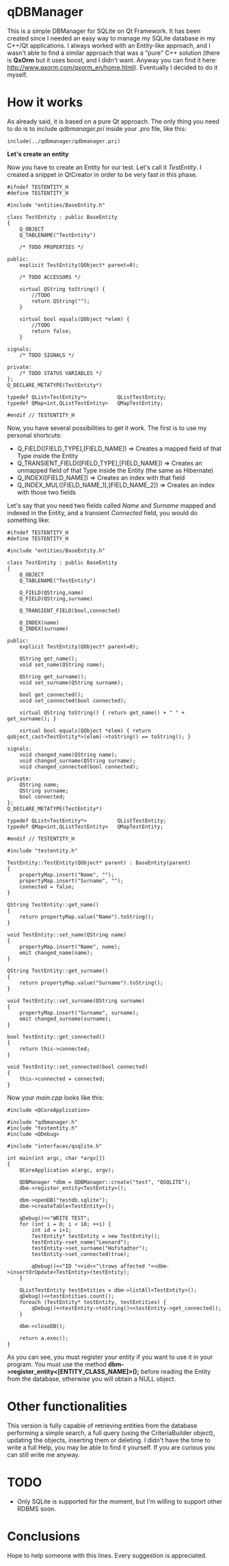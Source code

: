 # qDBManager
This is a simple DBManager for SQLite on Qt Framework. It has been created since I needed an easy way to manage my SQLite database in my C++/Qt applications. I always worked with an Entity-like approach, and I wasn't able to find a similar approach that was a "pure" C++ solution (there is **QxOrm** but it uses boost, and I didn't want. Anyway you can find it here: http://www.qxorm.com/qxorm_en/home.html). Eventually I decided to do it myself.

# How it works
As already said, it is based on a pure Qt approach. The only thing you need to do is to include *qdbmanager.pri* inside your *.pro* file, like this:
```
include(../qdbmanager/qdbmanager.pri)
```

**Let's create an entity**

Now you have to create an Entity for our test. Let's call it *TestEntity*. I created a snippet in QtCreator in order to be very fast in this phase.
```
#ifndef TESTENTITY_H
#define TESTENTITY_H

#include "entities/BaseEntity.h"

class TestEntity : public BaseEntity
{
    Q_OBJECT
    Q_TABLENAME("TestEntity")
    
    /* TODO PROPERTIES */
    
public:
    explicit TestEntity(QObject* parent=0);
    
    /* TODO ACCESSORS */
    
    virtual QString toString() { 
        //TODO
        return QString(""); 
    }
    
    virtual bool equals(QObject *elem) { 
        //TODO
        return false;
    }
    
signals:
    /* TODO SIGNALS */
    
private:
    /* TODO STATUS VARIABLES */
};
Q_DECLARE_METATYPE(TestEntity*)

typedef QList<TestEntity*>          QListTestEntity;
typedef QMap<int,QListTestEntity>   QMapTestEntity;

#endif // TESTENTITY_H
```

Now, you have several possibilities to get it work. The first is to use my personal shortcuts:

* Q_FIELD([FIELD_TYPE],[FIELD_NAME]) => Creates a mapped field of that Type inside the Entity
* Q_TRANSIENT_FIELD([FIELD_TYPE],[FIELD_NAME]) => Creates an unmapped field of that Type inside the Entity (the same as Hibernate)
* Q_INDEX([FIELD_NAME]) => Creates an index with that field
* Q_INDEX_MUL([FIELD_NAME_1],[FIELD_NAME_2]) => Creates an index with those two fields

Let's say that you need two fields called *Name* and *Surname* mapped and indexed in the Entity, and a transient *Connected* field, you would do something like:

```
#ifndef TESTENTITY_H
#define TESTENTITY_H

#include "entities/BaseEntity.h"

class TestEntity : public BaseEntity
{
    Q_OBJECT
    Q_TABLENAME("TestEntity")

    Q_FIELD(QString,name)
    Q_FIELD(QString,surname)

    Q_TRANSIENT_FIELD(bool,connected)

    Q_INDEX(name)
    Q_INDEX(surname)

public:
    explicit TestEntity(QObject* parent=0);

    QString get_name();
    void set_name(QString name);

    QString get_surname();
    void set_surname(QString surname);

    bool get_connected();
    void set_connected(bool connected);

    virtual QString toString() { return get_name() + " " + get_surname(); }

    virtual bool equals(QObject *elem) { return qobject_cast<TestEntity*>(elem)->toString() == toString(); }

signals:
    void changed_name(QString name);
    void changed_surname(QString surname);
    void changed_connected(bool connected);

private:
    QString name;
    QString surname;
    bool connected;
};
Q_DECLARE_METATYPE(TestEntity*)

typedef QList<TestEntity*>          QListTestEntity;
typedef QMap<int,QListTestEntity>   QMapTestEntity;

#endif // TESTENTITY_H
```

```
#include "testentity.h"

TestEntity::TestEntity(QObject* parent) : BaseEntity(parent)
{
    propertyMap.insert("Name", "");
    propertyMap.insert("Surname", "");
    connected = false;
}

QString TestEntity::get_name()
{
    return propertyMap.value("Name").toString();
}

void TestEntity::set_name(QString name)
{
    propertyMap.insert("Name", name);
    emit changed_name(name);
}

QString TestEntity::get_surname()
{
    return propertyMap.value("Surname").toString();
}

void TestEntity::set_surname(QString surname)
{
    propertyMap.insert("Surname", surname);
    emit changed_surname(surname);
}

bool TestEntity::get_connected()
{
    return this->connected;
}

void TestEntity::set_connected(bool connected)
{
    this->connected = connected;
}
```

Now your *main.cpp* looks like this:

```
#include <QCoreApplication>

#include "qdbmanager.h"
#include "testentity.h"
#include <QDebug>

#include "interfaces/qsqlite.h"

int main(int argc, char *argv[])
{
    QCoreApplication a(argc, argv);

    QDBManager *dbm = QDBManager::create("test", "QSQLITE");
    dbm->register_entity<TestEntity>();

    dbm->openDB("testdb.sqlite");
    dbm->createTable<TestEntity>();

    qDebug()<<"WRITE TEST";
    for (int i = 0; i < 10; ++i) {
        int id = i+1;
        TestEntity* testEntity = new TestEntity();
        testEntity->set_name("Leonard");
        testEntity->set_surname("Hofstadter");
        testEntity->set_connected(true);

        qDebug()<<"ID "<<id<<"\trows affected "<<dbm->insertOrUpdate<TestEntity>(testEntity);
    }

    QListTestEntity testEntities = dbm->listAll<TestEntity>();
    qDebug()<<testEntities.count();
    foreach (TestEntity* testEntity, testEntities) {
        qDebug()<<testEntity->toString()<<testEntity->get_connected();
    }

    dbm->closeDB();

    return a.exec();
}
```

As you can see, you must register your entity if you want to use it in your program. You must use the method **dbm->register_entity<[ENTITY_CLASS_NAME]>();** before reading the Entity from the database, otherwise you will obtain a NULL object.

# Other functionalities
This version is fully capable of retrieving entities from the database performing a simple search, a full query (using the CriteriaBuilder object), updating the objects, inserting them or deleting. I didn't have the time to write a full Help, you may be able to find it yourself. If you are curious you can still write me anyway.

# TODO
- Only SQLite is supported for the moment, but I'm willing to support other RDBMS soon.

# Conclusions
Hope to help someone with this lines. Every suggestion is appreciated.
